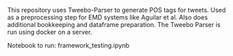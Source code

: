 This repository uses Tweebo-Parser to generate POS tags for tweets. Used as a preprocessing step for EMD systems like Aguilar et al.
Also does additional bookkeeping and dataframe preparation.
The Tweebo Parser is run using docker on a server.

Notebook to run: framework_testing.ipynb